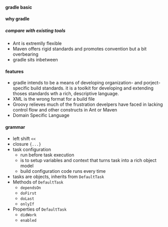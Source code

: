 #### gradle basic
#### why gradle
##### compare with existing tools
- Ant is extremlly flexible
- Maven offers rigid standards and promotes convention but a bit overbearing
- gradle sits inbetween
#### features
- gradle intends to be a means of developing organization- and porject-specific build standards. it is a toolkit for developing and extending thoses standards wth a rich, descriptive language.
- XML is the wrong format for a build file
- Groovy relieves much of the frustration develpers have faced in lacking control flow and other constructs in Ant or Maven
- Domain Specific Language

#### grammar
- left shift `<<`
- closure `{...}`
- task configuration
    - run before task execution
    - is to setup variables and context that turns task into a rich object model
    - build configuration code runs every time
- tasks are objects, inherits from `DefaultTask`
- Methods of `DefaultTask`
    - `dependsOn`
    - `doFirst`
    - `doLast`
    - `onlyIf`
- Properties of `DefaultTask`
    - `didWork`
    - `enabled`